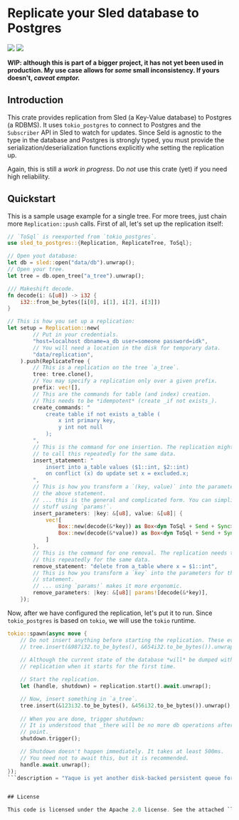 # Replicate your Sled database to Postgres

<a href="https://docs.rs/sled_to_postgres"><img src="https://docs.rs/sled_to_postgres/badge.svg"></a>
<a href="https://crates.io/crates/sled_to_postgres"><img src="https://img.shields.io/crates/v/sled_to_postgres.svg"></a>

**WIP: although this is part of a bigger project, it has not yet been used in production. My use case allows for _some_ small inconsistency. If yours doesn't, _caveat emptor._**

## Introduction

This crate provides replication from Sled (a Key-Value database) to Postgres (a RDBMS). It uses `tokio_postgres` to connect to Postgres and the `Subscriber` API in Sled to watch for updates. Since Seld is agnostic to the type in the database and Postgres is strongly typed, you must provide the serialization/deserialization functions explicitly whe setting the replication up.

Again, this is still a _work in progress_. Do _not_ use this crate (yet) if you need high reliability. 

## Quickstart 

This is a sample usage example for a single tree. For more trees, just chain more `Replication::push` calls. First of all, let's set up the replication itself:

```rust
// `ToSql` is reexported from `tokio_postgres`.
use sled_to_postgres::{Replication, ReplicateTree, ToSql};

// Open yout database:
let db = sled::open("data/db").unwrap();
// Open your tree.
let tree = db.open_tree("a_tree").unwrap();

/// Makeshift decode.
fn decode(i: &[u8]) -> i32 {
    i32::from_be_bytes([i[0], i[1], i[2], i[3]])
}

// This is how you set up a replication:
let setup = Replication::new(
        // Put in your credentials.
        "host=localhost dbname=a_db user=someone password=idk",
        // You will need a location in the disk for temporary data.
        "data/replication",
    ).push(ReplicateTree {
        // This is a replication on the tree `a_tree`.
        tree: tree.clone(),
        // You may specify a replication only over a given prefix.
        prefix: vec![],
        // This are the commands for table (and index) creation.
        // This needs to be *idempotent* (create _if not exists_).
        create_commands: "
            create table if not exists a_table (
                x int primary key,
                y int not null
            );
        ",
        // This is the command for one insertion. The replication might need
        // to call this repeatedly for the same data. 
        insert_statement: "
            insert into a_table values ($1::int, $2::int)
            on conflict (x) do update set x = excluded.x;
        ",
        // This is how you transform a `(key, value)` into the parameters for
        // the above statement.
        // ... this is the general and complicated form. You can simplify 
        // stuff using `params!`.
        insert_parameters: |key: &[u8], value: &[u8]| {
            vec![
                Box::new(decode(&*key)) as Box<dyn ToSql + Send + Sync>,
                Box::new(decode(&*value)) as Box<dyn ToSql + Send + Sync>,
            ]
        },
        // This is the command for one removal. The replication needs to call
        // this repeatedly for the same data. 
        remove_statement: "delete from a_table where x = $1::int",
        // This is how you transform a `key` into the parameters for the above
        // statement.
        // ... using `params!` makes it more ergonomic.
        remove_parameters: |key: &[u8]| params![decode(&*key)],
    });
```

Now, after we have configured the replication, let's put it to run. Since `tokio_postgres` is based on `tokio`, we will use the `tokio` runtime.

```rust
tokio::spawn(async move {
    // Do not insert anything before starting the replication. These events will not be logged.
    // tree.insert(&987i32.to_be_bytes(), &654i32.to_be_bytes()).unwrap();
    
    // Although the current state of the database *will* be dumped with the 
    // replication when it starts for the first time.

    // Start the replication.
    let (handle, shutdown) = replication.start().await.unwrap();

    // Now, insert something in `a_tree`.
    tree.insert(&123i32.to_be_bytes(), &456i32.to_be_bytes()).unwrap();
    
    // When you are done, trigger shutdown:
    // It is understood that _there will be no more db operations after this
    // point._
    shutdown.trigger();

    // Shutdown doesn't happen immediately. It takes at least 500ms.
    // You need not to await this, but it is recommended.
    handle.await.unwrap();
});
```description = "Yaque is yet another disk-backed persistent queue for Rust"


## License

This code is licensed under the Apache 2.0 license. See the attached `license` file for further details.